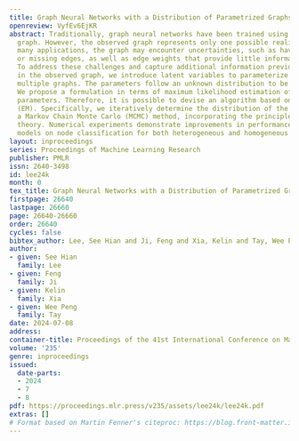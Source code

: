 ```yaml
---
title: Graph Neural Networks with a Distribution of Parametrized Graphs
openreview: VyfEv6EjKR
abstract: Traditionally, graph neural networks have been trained using a single observed
  graph. However, the observed graph represents only one possible realization. In
  many applications, the graph may encounter uncertainties, such as having erroneous
  or missing edges, as well as edge weights that provide little informative value.
  To address these challenges and capture additional information previously absent
  in the observed graph, we introduce latent variables to parameterize and generate
  multiple graphs. The parameters follow an unknown distribution to be estimated.
  We propose a formulation in terms of maximum likelihood estimation of the network
  parameters. Therefore, it is possible to devise an algorithm based on Expectation-Maximization
  (EM). Specifically, we iteratively determine the distribution of the graphs using
  a Markov Chain Monte Carlo (MCMC) method, incorporating the principles of PAC-Bayesian
  theory. Numerical experiments demonstrate improvements in performance against baseline
  models on node classification for both heterogeneous and homogeneous graphs.
layout: inproceedings
series: Proceedings of Machine Learning Research
publisher: PMLR
issn: 2640-3498
id: lee24k
month: 0
tex_title: Graph Neural Networks with a Distribution of Parametrized Graphs
firstpage: 26640
lastpage: 26660
page: 26640-26660
order: 26640
cycles: false
bibtex_author: Lee, See Hian and Ji, Feng and Xia, Kelin and Tay, Wee Peng
author:
- given: See Hian
  family: Lee
- given: Feng
  family: Ji
- given: Kelin
  family: Xia
- given: Wee Peng
  family: Tay
date: 2024-07-08
address:
container-title: Proceedings of the 41st International Conference on Machine Learning
volume: '235'
genre: inproceedings
issued:
  date-parts:
  - 2024
  - 7
  - 8
pdf: https://proceedings.mlr.press/v235/assets/lee24k/lee24k.pdf
extras: []
# Format based on Martin Fenner's citeproc: https://blog.front-matter.io/posts/citeproc-yaml-for-bibliographies/
---
```

